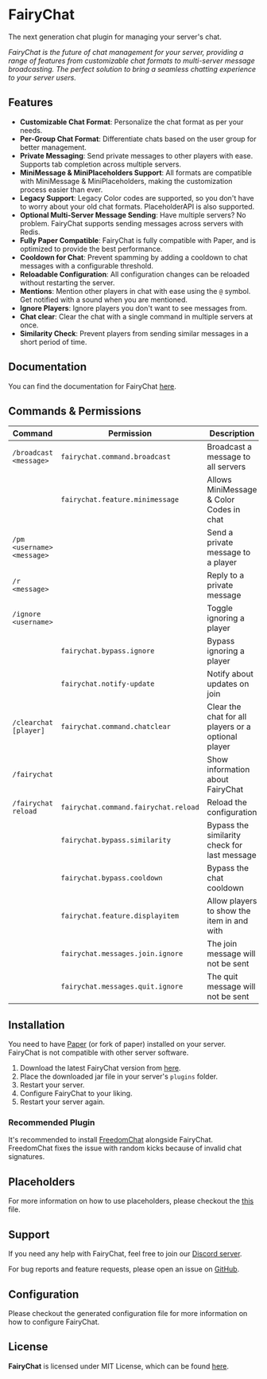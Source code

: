 # FairyChat

The next generation chat plugin for managing your server's chat.

_FairyChat is the future of chat management for your server, providing a range of features from customizable
chat
formats to multi-server message broadcasting. The perfect solution to bring a seamless chatting experience to
your
server users._

## Features

- **Customizable Chat Format**: Personalize the chat format as per your needs.
- **Per-Group Chat Format**: Differentiate chats based on the user group for better management.
- **Private Messaging**: Send private messages to other players with ease. Supports tab completion across multiple
  servers.
- **MiniMessage & MiniPlaceholders Support**: All formats are compatible with MiniMessage & MiniPlaceholders, making the
  customization process easier than ever.
- **Legacy Support**: Legacy Color codes are supported, so you don't have to worry about your old chat formats.
  PlaceholderAPI is also supported.
- **Optional Multi-Server Message Sending**: Have multiple servers? No problem. FairyChat supports sending messages
  across servers with Redis.
- **Fully Paper Compatible**: FairyChat is fully compatible with Paper, and is optimized to provide the best
  performance.
- **Cooldown for Chat**: Prevent spamming by adding a cooldown to chat messages with a configurable threshold.
- **Reloadable Configuration**: All configuration changes can be reloaded without restarting the server.
- **Mentions**: Mention other players in chat with ease using the `@` symbol. Get notified with a sound when you are
  mentioned.
- **Ignore Players**: Ignore players you don't want to see messages from.
- **Chat clear**: Clear the chat with a single command in multiple servers at once.
- **Similarity Check**: Prevent players from sending similar messages in a short period of time.

## Documentation

You can find the documentation for FairyChat [here](https://github.com/rexlManu/FairyChat/wiki).

## Commands & Permissions

| Command                    | Permission                           | Description                                         |
|----------------------------|--------------------------------------|-----------------------------------------------------|
| `/broadcast <message>`     | `fairychat.command.broadcast`        | Broadcast a message to all servers                  |
|                            | `fairychat.feature.minimessage`      | Allows MiniMessage & Color Codes in chat            |
| `/pm <username> <message>` |                                      | Send a private message to a player                  |
| `/r <message>`             |                                      | Reply to a private message                          |
| `/ignore <username>`       |                                      | Toggle ignoring a player                            |
|                            | `fairychat.bypass.ignore`            | Bypass ignoring a player                            |
|                            | `fairychat.notify-update`            | Notify about updates on join                        |
| `/clearchat [player]`      | `fairychat.command.chatclear`        | Clear the chat for all players or a optional player |
| `/fairychat`               |                                      | Show information about FairyChat                    |
| `/fairychat reload`        | `fairychat.command.fairychat.reload` | Reload the configuration                            |
|                            | `fairychat.bypass.similarity`        | Bypass the similarity check for last message        |
|                            | `fairychat.bypass.cooldown`          | Bypass the chat cooldown                            |
|                            | `fairychat.feature.displayitem`      | Allow players to show the item in and with <item>   |
|                            | `fairychat.messages.join.ignore`     | The join message will not be sent                   |
|                            | `fairychat.messages.quit.ignore`     | The quit message will not be sent                   |            

## Installation

You need to have [Paper](https://papermc.io/) (or fork of paper) installed on your server. FairyChat is not
compatible
with other server software.

1. Download the latest FairyChat version from [here](https://github.com/rexlManu/FairyChat/releases).
2. Place the downloaded jar file in your server's `plugins` folder.
3. Restart your server.
4. Configure FairyChat to your liking.
5. Restart your server again.

### Recommended Plugin

It's recommended to install [FreedomChat](https://modrinth.com/plugin/freedomchat) alongside FairyChat. FreedomChat
fixes the issue with random kicks because
of invalid chat signatures.

## Placeholders

For more information on how to use placeholders, please checkout the [this](.github/docs/PLACEHOLDERS.md) file.

## Support

If you need any help with FairyChat, feel free to join our [Discord server](https://discord.gg/bM8NtsJVeb).

For bug reports and feature requests, please open an issue on [GitHub](https://github.com/rexlManu/FairyChat/issues).

## Configuration

Please checkout the generated configuration file for more information on how to configure FairyChat.

## License

**FairyChat** is licensed under MIT License, which can be found [here](LICENSE).
